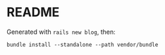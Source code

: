 # README

Generated with `rails new blog`, then:

	bundle install --standalone --path vendor/bundle
